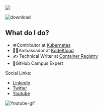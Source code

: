 ![](https://komarev.com/ghpvc/?username=NitishKumar06&color=blue&style=plastic)

![download](https://user-images.githubusercontent.com/86051118/219541058-2333a156-367a-4a4a-83d7-082176d96d96.png)

## What do I do?

- ☸️Contributor at [Kubernetes](https://kubernetes.io/) 
- 🧑‍🎓Ambassador at [KodeKloud](https://kodekloud.com/)
- ✍️ Technical Writer at [Container Registry](https://container-registry.com/)
- 🚩GitHub Campus Expert 

Social Links:

- [LinkedIn](https://www.linkedin.com/in/nitishkumar06/)
- [Twitter](https://twitter.com/Nitishtwt06)
- [Youtube](https://www.youtube.com/channel/UCEWyvmnnZpfzU9cKLErAu_Q)

![Youtube-gif](https://github.com/NitishKumar06/NitishKumar06/blob/main/ezgif-1-dddc365b19.gif)
